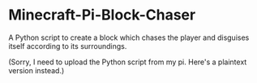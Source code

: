 # Minecraft-Pi-Block-Chaser
A Python script to create a block which chases the player and disguises itself according to its surroundings.

(Sorry, I need to upload the Python script from my pi. Here's a plaintext version instead.)
